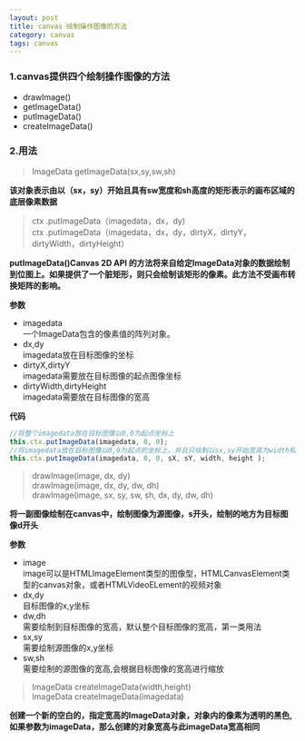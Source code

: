 ```yaml
---
layout: post
title: canvas 绘制操作图像的方法
category: canvas
tags: canvas
---
```


### 1.canvas提供四个绘制操作图像的方法

* drawImage()
* getImageData()
* putImageData()
* createImageData()


### 2.用法



> ImageData getImageData(sx,sy,sw,sh)

**该对象表示由以（sx，sy）开始且具有sw宽度和sh高度的矩形表示的画布区域的底层像素数据**

> ctx .putImageData（imagedata，dx，dy)<br>ctx .putImageData（imagedata，dx，dy，dirtyX，dirtyY，dirtyWidth，dirtyHeight）

**putImageData()Canvas 2D API 的方法将来自给定ImageData对象的数据绘制到位图上。如果提供了一个脏矩形，则只会绘制该矩形的像素。此方法不受画布转换矩阵的影响。**

**参数**

* imagedata<br/>
 一个ImageData包含的像素值的阵列对象。
* dx,dy<br/>
imagedata放在目标图像的坐标
* dirtyX,dirtyY<br/>
imagedata需要放在目标图像的起点图像坐标
* dirtyWidth,dirtyHeight<br/>
imagedata需要放在目标图像的宽高

**代码**
```js
//将整个imagedata放在目标图像以0,0为起点坐标上
this.ctx.putImageData(imagedata, 0, 0);
//将imagedata放在目标图像以0,0为起点的坐标上，并且只绘制以sx,sy开始宽高为width和height的部分图像
this.ctx.putImageData(imagedata, 0, 0, sX, sY, width, height );
```
> drawImage(image, dx, dy)<br/>drawImage(image, dx, dy, dw, dh)<br/>drawImage(image, sx, sy, sw, sh, dx, dy, dw, dh)

**将一副图像绘制在canvas中，绘制图像为源图像，s开头，绘制的地方为目标图像d开头**

**参数**
* image <br>
image可以是HTMLImageElement类型的图像型，HTMLCanvasElement类型的canvas对象，或者HTMLVideoELement的视频对象
* dx,dy <br/>
目标图像的x,y坐标
* dw,dh<br/>
需要绘制到目标图像的宽高，默认整个目标图像的宽高，第一类用法
* sx,sy<br/>
需要绘制源图像的x,y坐标
* sw,sh <br/>
需要绘制的源图像的宽高,会根据目标图像的宽高进行缩放

> ImageData createImageData(width,height)<br/> ImageData createImageData(imagedata)

**创建一个新的空白的，指定宽高的ImageData对象，对象内的像素为透明的黑色,如果参数为imageData，那么创建的对象宽高与此imageData宽高相同**



